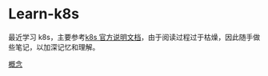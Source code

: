 # Learn-k8s

最近学习 k8s，主要参考[k8s 官方说明文档](https://kubernetes.io/docs/home/)，由于阅读过程过于枯燥，因此随手做些笔记，以加深记忆和理解。

[概念](./Concepts.md)

